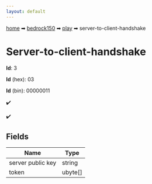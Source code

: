 ```yaml
---
layout: default
---
```


[home](/) ➡ [bedrock150](/protocol/bedrock150) ➡ [play](/protocol/bedrock150/play) ➡ server-to-client-handshake

# Server-to-client-handshake

**Id**: 3

**Id** (hex): 03

**Id** (bin): 00000011

✔️

✔️

## Fields

Name | Type
---|---
server public key | string
token | ubyte[]

